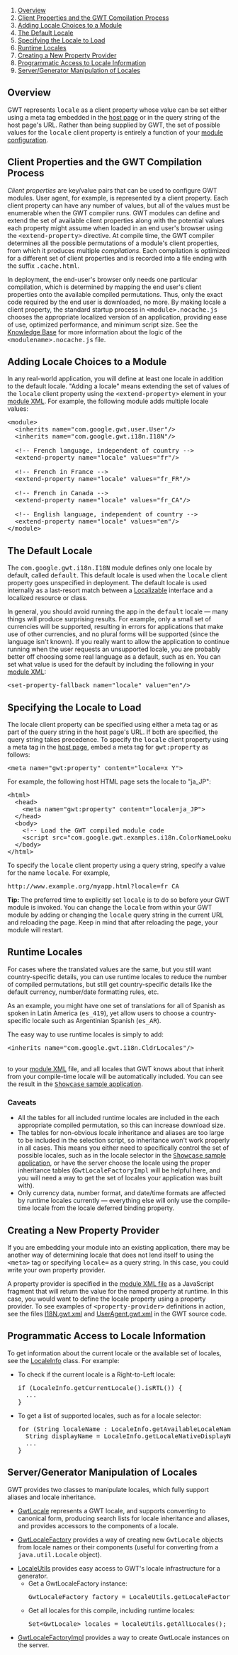<ol class="toc" id="pageToc">
  <li><a href="#LocaleOverview">Overview</a></li>
  <li><a href="#LocaleProperty">Client Properties and the GWT Compilation Process</a></li>
  <li><a href="#LocaleModule">Adding Locale Choices to a Module</a></li>
  <li><a href="#LocaleDefault">The Default Locale</a></li>
  <li><a href="#LocaleSpecifying">Specifying the Locale to Load</a></li>
  <li><a href="#RuntimeLocales">Runtime Locales</a></li>
  <li><a href="#LocaleProvider">Creating a New Property Provider</a></li>
  <li><a href="#LocaleInfo">Programmatic Access to Locale Information</a></li>
  <li><a href="#ServerLocales">Server/Generator Manipulation of Locales</a></li>
</ol>

<h2 id="LocaleOverview">Overview</h2>

<p>GWT represents <tt>locale</tt> as a client property whose value can be set either using a meta tag embedded in the <a href="DevGuideOrganizingProjects.html#DevGuideHostPage">host
page</a> or in the query string of the host page's URL. Rather than being supplied by GWT, the set of possible values for the <tt>locale</tt> client property is entirely a
function of your <a href="DevGuideOrganizingProjects.html#DevGuideModules">module configuration</a>.</p>

<h2 id="LocaleProperty">Client Properties and the GWT Compilation Process</h2>

<p><i>Client properties</i> are key/value pairs that can be used to configure GWT modules. User agent, for example, is represented by a client property. Each client property can
have any number of values, but all of the values must be enumerable when the GWT compiler runs. GWT modules can define and extend the set of available client properties along with
the potential values each property might assume when loaded in an end user's browser using the <tt>&lt;extend-property&gt;</tt> directive. At compile time, the GWT compiler
determines all the possible permutations of a module's client properties, from which it produces multiple <i>compilations</i>. Each compilation is optimized for a different set of
client properties and is recorded into a file ending with the suffix <tt>.cache.html</tt>.</p>

<p>In deployment, the end-user's browser only needs one particular compilation,
which is determined by mapping the end user's client properties onto the
available compiled permutations. Thus, only the exact code required by the end
user is downloaded, no more. By making locale a client property, the standard
startup process in <tt>&lt;module&gt;.nocache.js</tt> chooses the appropriate
localized version of an application, providing ease of use, optimized
performance, and minimum script size. See the
<a href="FAQ_DebuggingAndCompiling.html#What's_with_all_the_cache/nocache_stuff_and_weird_filenames">Knowledge
Base</a> for more information about the logic of the <tt>&lt;modulename&gt;.nocache.js</tt> file.</p>

<h2 id="LocaleModule">Adding Locale Choices to a Module</h2>

<p>In any real-world application, you will define at least one locale in addition to the default locale. &quot;Adding a locale&quot; means extending the set of values of the <tt>locale</tt>
client property using the <tt>&lt;extend-property&gt;</tt> element in your <a
href="DevGuideOrganizingProjects.html#DevGuideModuleXml">module XML</a>. For
example, the following module adds multiple locale values:</p>

<pre class="prettyprint">
&lt;module&gt;
  &lt;inherits name=&quot;com.google.gwt.user.User&quot;/&gt;
  &lt;inherits name=&quot;com.google.gwt.i18n.I18N&quot;/&gt;
  
  &lt;!-- French language, independent of country --&gt;
  &lt;extend-property name=&quot;locale&quot; values=&quot;fr&quot;/&gt;

  &lt;!-- French in France --&gt;
  &lt;extend-property name=&quot;locale&quot; values=&quot;fr_FR&quot;/&gt;

  &lt;!-- French in Canada --&gt;
  &lt;extend-property name=&quot;locale&quot; values=&quot;fr_CA&quot;/&gt;
  
  &lt;!-- English language, independent of country --&gt;
  &lt;extend-property name=&quot;locale&quot; values=&quot;en&quot;/&gt;
&lt;/module&gt;
</pre>

<h2 id="LocaleDefault">The Default Locale</h2>

<p>The <tt>com.google.gwt.i18n.I18N</tt> module defines only one locale by default, called <tt>default</tt>. This default locale is used when the <tt>locale</tt> client property
goes unspecified in deployment. The default locale is used internally as a last-resort match between a <a href="http://google-web-toolkit.googlecode.com/svn/javadoc/latest/com/google/gwt/i18n/client/Localizable.html">Localizable</a> interface and a localized resource or
class.</p>

<p>In general, you should avoid running the app in the <tt>default</tt> locale
&mdash; many things will produce surprising results.  For example, only a small set of
currencies will be supported, resulting in errors for applications that make use of
other currencies, and no plural forms will be supported (since
the language isn't known).  If you really want to allow the application
to continue running when the user requests an unsupported locale, you
are probably better off choosing some real language as a default, such as
<tt>en</tt>.  You can set what value is used for the default by including
the following in your <a
href="DevGuideOrganizingProjects.html#DevGuideModuleXml">module XML</a>:
<pre class="prettyprint">
&lt;set-property-fallback name="locale" value="en"/&gt;
</pre>

<h2 id="LocaleSpecifying">Specifying the Locale to Load</h2>

<p>The locale client property can be specified using either a meta tag or as part of the query string in the host page's URL. If both are specified, the query string takes
precedence. To specify the <tt>locale</tt> client property using a meta tag in the <a href="DevGuideOrganizingProjects.html#DevGuideHostPage">host page</a>, embed a meta tag for
<tt>gwt:property</tt> as follows:</p>

<pre class="prettyprint">
&lt;meta name=&quot;gwt:property&quot; content=&quot;locale=x_Y&quot;&gt;
</pre>

<p>For example, the following host HTML page sets the locale to &quot;ja_JP&quot;:</p>

<pre class="prettyprint">
&lt;html&gt;
  &lt;head&gt;
    &lt;meta name=&quot;gwt:property&quot; content=&quot;locale=ja_JP&quot;&gt;
  &lt;/head&gt;
  &lt;body&gt;
    &lt;!-- Load the GWT compiled module code                           --&gt;
    &lt;script src=&quot;com.google.gwt.examples.i18n.ColorNameLookupExample.nocache.js &quot; /&gt;
  &lt;/body&gt;
&lt;/html&gt;
</pre>

<p>To specify the <tt>locale</tt> client property using a query string, specify a value for the name <tt>locale</tt>. For example,</p>

<pre>
http://www.example.org/myapp.html?locale=fr_CA
</pre>

<p class="note"><strong>Tip:</strong> The preferred time to explicitly set <tt>locale</tt> is to do so before your GWT module is invoked. You can change the <tt>locale</tt> from within your GWT
module by adding or changing the <tt>locale</tt> query string in the current URL and reloading the page. Keep in mind that after reloading the page, your module will
restart.</p>

<p/>

<h2 id="RuntimeLocales">Runtime Locales</h2>

<p>For cases where the translated values are the same, but you still want
country-specific details, you can use runtime locales to reduce the number
of compiled permutations, but still get country-specific details like the
default currency, number/date formatting rules, etc.</p>

<p>As an example, you might have one set of translations for all of Spanish
as spoken in Latin America (<tt>es_419</tt>), yet allow users to choose
a country-specific locale such as Argentinian Spanish (<tt>es_AR</tt>).</p>

<p>The easy way to use runtime locales is simply to add:
<pre class="prettyprint">
&lt;inherits name=&quot;com.google.gwt.i18n.CldrLocales&quot;/&gt;
</pre>
<br/>to your <a href="DevGuideOrganizingProjects.html#DevGuideModuleXml">module
XML</a> file, and all locales that GWT knows about that inherit from
your compile-time locale will be automatically included.  You can see the
result in the <a
href="http://gwt.google.com/samples/Showcase/Showcase.html"><tt>Showcase</tt>
sample application</a>.</p>

<h3>Caveats</h3>
<ul>
 <li>All the tables for all included runtime locales are included in the
 each appropriate compiled permutation, so this can increase download size.</li>
 <li>The tables for non-obvious locale inheritance and aliases are too large
 to be included in the selection script, so inheritance won't work properly
 in all cases.  This means you either need to specifically control the set
 of possible locales, such as in the locale selector in the <a
href="http://gwt.google.com/samples/Showcase/Showcase.html"><tt>Showcase</tt>
sample application</a>, or have the server choose the locale using the
proper inheritance tables (<tt>GwtLocaleFactoryImpl</tt> will be helpful here,
and you will need a way to get the set of locales your application was built
with).</li>
 <li>Only currency data, number format, and date/time formats are affected
 by runtime locales currently &mdash; everything else will only use the compile-time
 locale from the locale deferred binding property.</li>
</ul>

<h2 id="LocaleProvider">Creating a New Property Provider</h2>

<p>If you are embedding your module into an existing application, there may be another way of determining locale that does not lend itself to using the <tt>&lt;meta&gt;</tt> tag
or specifying <tt>locale=</tt> as a query string. In this case, you could write your own property provider.</p>

<p>A property provider is specified in the <a href="DevGuideOrganizingProjects.html#DevGuideModuleXml">module XML file</a> as a JavaScript fragment that will return the value for the
named property at runtime. In this case, you would want to define the locale property using a property provider. To see examples of <tt>&lt;property-provider&gt;</tt> definitions
in action, see the files <a href="http://code.google.com/p/google-web-toolkit/source/browse/releases/2.5/user/src/com/google/gwt/i18n/I18N.gwt.xml">I18N.gwt.xml</a> and
<a href="http://code.google.com/p/google-web-toolkit/source/browse/releases/2.5/user/src/com/google/gwt/user/UserAgent.gwt.xml">UserAgent.gwt.xml</a> in the GWT source code.</p>

<h2 id="LocaleInfo">Programmatic Access to Locale Information</h2>

<p>To get information about the current locale or the available set of
locales, see the <a
href="http://google-web-toolkit.googlecode.com/svn/javadoc/latest/com/google/gwt/i18n/client/LocaleInfo.html">LocaleInfo</a>
class.  For example:</p>

<ul>
<li>To check if the current locale is a Right-to-Left locale:
<pre class="prettyprint">
if (LocaleInfo.getCurrentLocale().isRTL()) {
  ...
}
</pre></li>
</ul>

<ul>
<li>To get a list of supported locales, such as for a locale selector:
<pre class="prettyprint">
for (String localeName : LocaleInfo.getAvailableLocaleNames()) {
  String displayName = LocaleInfo.getLocaleNativeDisplayName(localeName);
  ...
}
</pre></li>
</ul>

<h2 id="ServerLocales">Server/Generator Manipulation of Locales</h2>

<p>GWT provides two classes to manipulate locales, which fully support aliases
and locale inheritance.</p>

<ul>
<li><a
href="http://google-web-toolkit.googlecode.com/svn/javadoc/latest/com/google/gwt/i18n/shared/GwtLocale.html">GwtLocale</a>
represents a GWT locale, and supports converting to canonical form, producing
search lists for locale inheritance and aliases, and provides accessors to
the components of a locale.</li>
</ul>

<ul>
<li><a
href="http://google-web-toolkit.googlecode.com/svn/javadoc/latest/com/google/gwt/i18n/shared/GwtLocaleFactory.html">GwtLocaleFactory</a>
provides a way of creating new <tt>GwtLocale</tt> objects from locale names
or their components (useful for converting from a <tt>java.util.Locale</tt>
object).</li>
</ul>

<ul>
<li><a
href="http://google-web-toolkit.googlecode.com/svn/javadoc/latest/com/google/gwt/i18n/rebind/LocaleUtils.html">LocaleUtils</a>
provides easy access to GWT's locale infrastructure for a generator.
<ul>
<li>Get a GwtLocaleFactory instance:
<pre class="prettyprint">
GwtLocaleFactory factory = LocaleUtils.getLocaleFactory();
</pre></li>
<li>Get all locales for this compile, including runtime locales:
<pre class="prettyprint">
Set&lt;GwtLocale&gt; locales = localeUtils.getAllLocales();
</pre></li>
</ul>
</li>
</ul>

<ul>
<li><a
href="http://google-web-toolkit.googlecode.com/svn/javadoc/latest/com/google/gwt/i18n/server/GwtLocaleFactoryImpl.html">GwtLocaleFactoryImpl</a>
provides a way to create GwtLocale instances on the server.</li>
</ul>